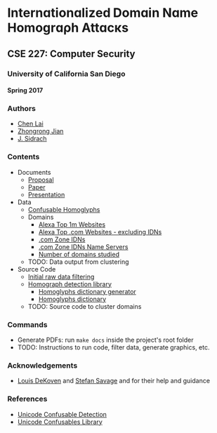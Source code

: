 # Іntеrnɑtⅰonɑlⅰzеⅾ Dоmɑⅰn Nɑmе Hоmоɡrɑρh Attɑсκѕ
## CSE 227: Computer Security
### University of California San Diego
#### Spring 2017

### Authors
* [Chen Lai](https://github.com/claigit)
* [Zhongrong Jian](https://github.com/miaolegewang)
* [J. Sidrach](https://github.com/jsidrach)

### Contents
* Documents
  * [Proposal](docs/proposal.pdf)
  * [Paper](docs/paper.pdf)
  * [Presentation](docs/presentation.pdf)
* Data
  * [Confusable Homoglyphs](data/confusables.txt)
  * Domains
    * [Alexa Top 1m Websites](data/alexa-top-1m-20170501.gz)
    * [Alexa Top .com Websites - excluding IDNs](data/alexa-top-not-idn-20170501.gz)
    * [.com Zone IDNs](data/com-zone-idn-20170501.gz)
    * [.com Zone IDNs Name Servers](data/com-zone-ns-idn-20170501.gz)
    * [Number of domains studied](data/filtered-domains.txt)
  * TODO: Data output from clustering
* Source Code
  * [Initial raw data filtering](src/filter-domains.sh)
  * [Homograph detection library](src/homographs.go)
    * [Homoglyphs dictionary generator](src/generate_confusables.go)
    * [Homoglyphs dictionary](src/confusables_map.go)
  * TODO: Source code to cluster domains

### Commands
* Generate PDFs: run ```make docs``` inside the project's root folder
* TODO: Instructions to run code, filter data, generate graphics, etc.

### Acknowledgements
* [Louis DeKoven](http://ldekoven.com) and [Stefan Savage](https://cseweb.ucsd.edu/~savage/)  and for their help and guidance

### References
* [Unicode Confusable Detection](http://www.unicode.org/reports/tr39/#Confusable_Detection)
* [Unicode Confusables Library](https://github.com/mtibben/confusables)

